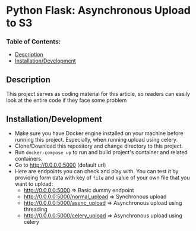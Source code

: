 # Python Flask: Asynchronous Upload to S3

### Table of Contents:

- [Description](#description)
- [Installation/Development](#installationdevelopment)

## Description

This project serves as coding material for this article, so readers can easily look at the entire code if they face some problem

## Installation/Development

- Make sure you have Docker engine installed on your machine before running this project. Especially, when running upload using celery.
- Clone/Download this repository and change directory to this project.
- Run `docker-compose up` to run and build project's container and related containers.
- Go to http://0.0.0.0:5000 (default url)
- Here are endpoints you can check and play with. You can test it by providing form data with key of `file` and value of your own file that you want to upload:
  - http://0.0.0.0:5000 => Basic dummy endpoint
  - http://0.0.0.0:5000/normal_upload => Synchronous upload
  - http://0.0.0.0:5000/async_upload => Asynchronous upload using threading
  - http://0.0.0.0:5000/celery_upload => Asynchronous upload using celery
